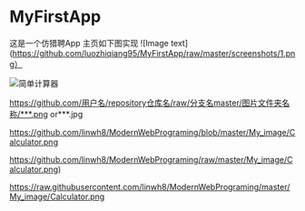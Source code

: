 # MyFirstApp
这是一个仿猎聘App
主页如下图实现
![Image text](https://github.com/luozhiqiang95/MyFirstApp/raw/master/screenshots/1.png）


 ![简单计算器](https://github.com/linwh8/ModernWebPrograming/raw/master/My_image/Calculator.png)

https://github.com/用户名/repository仓库名/raw/分支名master/图片文件夹名称/***.png or***.jpg


https://github.com/linwh8/ModernWebPrograming/blob/master/My_image/Calculator.png

https://github.com/linwh8/ModernWebPrograming/raw/master/My_image/Calculator.png)


https://raw.githubusercontent.com/linwh8/ModernWebPrograming/master/My_image/Calculator.png